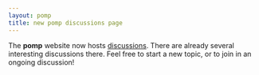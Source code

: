 ```yaml
---
layout: pomp
title: new pomp discussions page
---
```


The **pomp** website now hosts [discussions](https://github.com/kingaa/pomp/discussions/).
There are already several interesting discussions there.
Feel free to start a new topic, or to join in an ongoing discussion!


